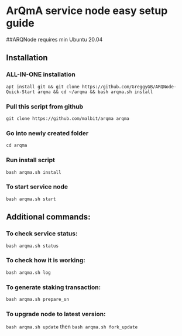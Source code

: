 
# ArQmA service node easy setup guide

##ARQNode requires min Ubuntu 20.04

## Installation

### ALL-IN-ONE installation
`apt install git && git clone https://github.com/GreggyGB/ARQNode-Quick-Start arqma && cd ~/arqma && bash arqma.sh install`

### Pull this script from github
`git clone https://github.com/malbit/arqma arqma`

### Go into newly created folder

`cd arqma`

### Run install script

`bash arqma.sh install`

### To start service node

`bash arqma.sh start`

## Additional commands:

### To check service status:

`bash arqma.sh status`

### To check how it is working:

`bash arqma.sh log`

### To generate staking transaction:

`bash arqma.sh prepare_sn`

### To upgrade node to latest version:

`bash arqma.sh update`
 then
`bash arqma.sh fork_update`

